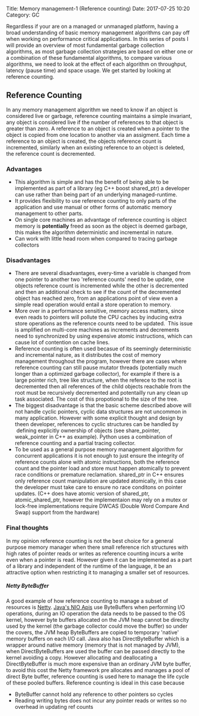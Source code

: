 Title: Memory management-1 (Reference counting)
Date: 2017-07-25 10:20
Category: GC

Regardless if your are on a managed or unmanaged platform, having a broad understanding of basic memory management algorithms can pay off when working on performance critical applications.
In this series of posts I will provide an overview of most fundamental garbage collection algorithms, as most garbage collection strategies are based on either one or a combination of these fundamental algorithms, to compare various algorithms, we need to look at the effect of each algorithm on throughput, latency (pause time) and space usage. We get started by looking at reference counting.

## Reference Counting

In any memory management algorithm we need to know if an object is considered live or garbage, reference counting maintains a simple invariant, any object is considered live if the number of references to that object is greater than zero. A reference to an object is created when a pointer to the object is copied from one location to another via an assigment. Each time a reference to an object is created, the objects reference count is incremented, similarly when an existing reference to an object is deleted, the reference count is decremented.

### Advantages
* This algorithm is simple and has the benefit of being able to be implemented as part of a library (eg C++ boost shared_ptr) a developer can use rather than being part of an underlying managed-runtime. 
* It provides flexibility to use reference counting to only parts of the application and use manual or other forms of automatic memory management to other parts. 
* On single core machines an advantage of reference counting is object memory is **potentially** freed as soon as the object is deemed garbage, this makes the algorithm deterministic and incremental in nature.
* Can work with little head room when compared to tracing garbage collectors 

### Disadvantages
* There are several disadvantages, every-time a variable is changed from one pointer to another two 'reference counts' need to be update, one objects reference count is incremented while the other is decremented and then an additional check to see if the count of the decremented object has reached zero, from an applications point of view even a simple read operation would entail a store operation to memory. 
* More over in a performance sensitive, memory access matters, since even reads to pointers will pollute the CPU caches by inducing extra store operations as the reference counts need to be updated.  This issue is amplified on multi-core machines as increments and decrements need to synchronized by using expensive atomic instructions, which can cause lot of contention on cache lines. 
* Reference counting is often used becasue of its seemingly deterministic and incremental nature, as it distributes the cost of memory management throughout the program, however there are cases where reference counting can still pause mutator threads (potentially much longer than a optimized garbage collector), for example if there is a large pointer rich, tree like structure, when the referece to the root is  decremented then all references of the child objects reachable from the root must be recursively decremented and potentailly run any clean up task associated. The cost of this propotional to the size of the tree.
* The biggest disadvantage is that the basic scheme described above will not handle cyclic pointers, cyclic data structures are not uncommon in many application. However with some explicit thought and design by theen developer, references to cyclic structures can be handled by  defining explicitly ownership of objects (see share_pointer, weak_pointer in C++ as example). Python uses a combination of reference counting and a partial tracing collector.
* To be used as a general purpose memory management algorithm for concurrent applications it is not enough to just ensure the integrity of reference counts alone with atomic instructions, both the reference count and the pointer load and store must happen atomically to prevent race conditions or premature reclamation. shared_ptr in C++ ensures only reference count manipulation are updated atomically, in this case the developer must take care to ensure no race conditons on pointer updates. (C++ does have atomic version of shared_ptr, atomic_shared_ptr, however the implementaion may rely on a mutex or lock-free implementations require DWCAS (Double Word Compare And Swap) support from the hardware)

### Final thoughts
In my opinion reference counting is not the best choice for a general purpose memory manager when there small reference rich structures with high rates of pointer reads or writes as reference counting incurs a write even when a pointer is read. However given it can be implemented as a part of a library and independent of the runtime of the language, it be an attractive option when restricting it to managing a smaller set of resources.
##### Netty ByteBuffer 
A good example of how reference counting to manage a subset of resources is [Netty](http://netty.io/).
[Java's NIO Apis]() use ByteBuffers when performing I/O operations, during an IO operation the data needs to be passed to the OS kernel, however byte buffers allocated on the JVM heap cannot be direclty used by the kernel (the garbage collector could move the buffer) so  under the covers, the JVM heap ByteBuffers are copied to temporary 'native' memory buffers on each I/O call.
Java also has DirectByteBuffer which is a wrapper around native memory (memory that is not managed by JVM), when DirectByteBuffers are used the buffer can be passed directly to the kernel avoiding a copy. However allocating and deallocating a DirectByteBuffer is much more expensive than an ordinary JVM byte buffer, to avoid this cost the Netty framework pre allocates and manages a pool of direct Byte buffer, reference counting is used here to manage the life cycle of these pooled buffers. Reference counting is ideal in this case because

* ByteBuffer cannot hold any reference to other pointers so cycles 
* Reading writing bytes does not incur any pointer reads or writes so no overhead in updating ref counts



